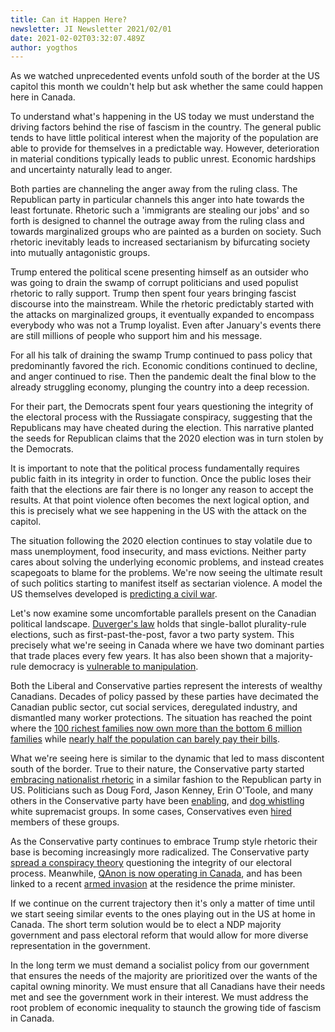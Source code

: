 ```yaml
---
title: Can it Happen Here?
newsletter: JI Newsletter 2021/02/01
date: 2021-02-02T03:32:07.489Z
author: yogthos
---
```


As we watched unprecedented events unfold south of the border at the US capitol this month we couldn't help but ask whether the same could happen here in Canada.

To understand what's happening in the US today we must understand the driving factors behind the rise of fascism in the country. The general public tends to have little political interest when the majority of the population are able to provide for themselves in a predictable way.  However, deterioration in material conditions typically leads to public unrest. Economic hardships and uncertainty naturally lead to anger.

Both parties are channeling the anger away from the ruling class. The Republican party in particular channels this anger into hate towards the least fortunate. Rhetoric such a 'immigrants are stealing our jobs' and so forth is designed to channel the outrage away from the ruling class and towards marginalized groups who are painted as a burden on society. Such rhetoric inevitably leads to increased sectarianism by bifurcating society into mutually antagonistic groups.

Trump entered the political scene presenting himself as an outsider who was going to drain the swamp of corrupt politicians and used populist rhetoric to rally support. Trump then spent four years bringing fascist discourse into the mainstream. While the rhetoric predictably started with the attacks on marginalized groups, it eventually expanded to encompass everybody who was not a Trump loyalist. Even after January's events there are still millions of people who support him and his message.

For all his talk of draining the swamp Trump continued to pass policy that predominantly favored the rich. Economic conditions continued to decline, and anger continued to rise. Then the pandemic dealt the final blow to the already struggling economy, plunging the country into a deep recession.

For their part, the Democrats spent four years questioning the integrity of the electoral process with the Russiagate conspiracy, suggesting that the Republicans may have cheated during the election. This narrative planted the seeds for Republican claims that the 2020 election was in turn stolen by the Democrats.

It is important to note that the political process fundamentally requires public faith in its integrity in order to function. Once the public loses their faith that the elections are fair there is no longer any reason to accept the results. At that point violence often becomes the next logical option, and this is precisely what we see happening in the US with the attack on the capitol.

The situation following the 2020 election continues to stay volatile due to mass unemployment, food insecurity, and mass evictions. Neither party cares about solving the underlying economic problems, and instead creates scapegoats to blame for the problems. We're now seeing the ultimate result of such politics starting to manifest itself as sectarian violence. A model the US themselves developed is [predicting a civil war](https://www.abc.net.au/triplej/programs/hack/model-predicting-united-states-disorder-now-points-to-civil-war/12365280).

Let's now examine some uncomfortable parallels present on the Canadian political landscape. [Duverger's law](https://en.wikipedia.org/wiki/Duverger%27s_law) holds that single-ballot plurality-rule elections, such as first-past-the-post, favor a two party system. This precisely what we're seeing in Canada where we have two dominant parties that trade places every few years. It has also been shown that a majority-rule democracy is [vulnerable to manipulation](https://en.wikipedia.org/wiki/McKelvey%E2%80%93Schofield_chaos_theorem).

Both the Liberal and Conservative parties represent the interests of wealthy Canadians. Decades of policy passed by these parties have decimated the Canadian public sector, cut social services, deregulated industry, and dismantled many worker protections. The situation has reached the point where the [100 richest families now own more than the bottom 6 million families](https://north99.org/2019/12/20/richest-100-canadians-have-more-wealth-than-bottom-6-million-families-combined-thats-a-serious-problem/) while [nearly half the population can barely pay their bills](https://globalnews.ca/news/4870779/canadians-financial-insolvency-2019-mnp-ipsos-poll/).

What we're seeing here is similar to the dynamic that led to mass discontent south of the border. True to their nature, the Conservative party started [embracing nationalist rhetoric](https://www.cbc.ca/news/opinion/conservative-politics-1.5099222) in a similar fashion to the Republican party in US. Politicians such as Doug Ford, Jason Kenney, Erin O'Toole, and many others in the Conservative party have been [enabling](https://www.huffingtonpost.ca/davide-mastracci/doug-ford-ontario-election-white-nationalist_a_23456121/), and [dog whistling](https://www.citynews1130.com/2018/10/09/notley-alberta-soldiers-odin-kenney/) white supremacist groups. In some cases, Conservatives even [hired](https://nationalpost.com/news/digital-guru-behind-popular-conservative-ontario-proud-page-joins-erin-otoole-campaign-team) members of these groups.

As the Conservative party continues to embrace Trump style rhetoric their base is becoming increasingly more radicalized. The Conservative party [spread a conspiracy theory](https://thinkpol.ca/2021/01/08/canadas-conservatives-under-fire-for-promoting-election-rigging-conspiracy-theories-echoing-trump/) questioning the integrity of our electoral process. Meanwhile, [QAnon is now operating in Canada](https://montreal.ctvnews.ca/how-canada-became-one-of-the-world-s-biggest-hubs-for-qanon-conspiracy-theories-1.5172097), and has been linked to a recent [armed invasion](https://foreignpolicy.com/2020/07/13/qanon-canada-trudeau-conspiracy-theory/) at the residence the prime minister.

If we continue on the current trajectory then it's only a matter of time until we start seeing similar events to the ones playing out in the US at home in Canada. The short term solution would be to elect a NDP majority government and pass electoral reform that would allow for more diverse representation in the government.

In the long term we must demand a socialist policy from our government that ensures the needs of the majority are prioritized over the wants of the capital owning minority. We must ensure that all Canadians have their needs met and see the government work in their interest. We must address the root problem of economic inequality to staunch the growing tide of fascism in Canada.
